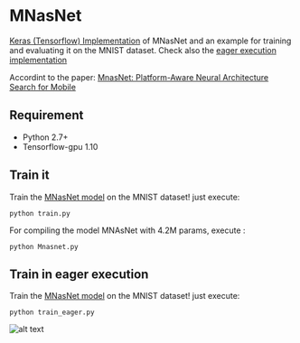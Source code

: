 # MNasNet
[Keras (Tensorflow) Implementation](https://github.com/Shathe/MNasNet-Keras-Tensorflow/blob/master/MNasNet.py) of MNasNet and an example for training and evaluating it on the MNIST dataset. Check also the [eager execution implementation](https://github.com/Shathe/MNasNet-Keras-Tensorflow/blob/master/train_eager.py)

Accordint to the paper: [MnasNet: Platform-Aware Neural Architecture Search for Mobile](https://arxiv.org/pdf/1807.11626.pdf)

## Requirement
* Python 2.7+
* Tensorflow-gpu 1.10

## Train it
Train the [MNasNet model](https://github.com/Shathe/MNasNet-Keras-Tensorflow/blob/master/MNasNet.py) on the MNIST dataset! just execute:
```
python train.py
```

For compiling the model MNAsNet with 4.2M params, execute :
```
python Mnasnet.py
```

## Train in eager execution
Train the [MNasNet model](https://github.com/Shathe/MNasNet-Keras-Tensorflow/blob/master/MNasNet.py) on the MNIST dataset! just execute:
```
python train_eager.py
```



![alt text](https://github.com/Shathe/MNasNet-Keras-Tensorflow/raw/master/mnasnet.png)
